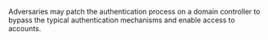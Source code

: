 Adversaries may patch the authentication process on a domain controller to bypass the typical authentication mechanisms and enable access to accounts.